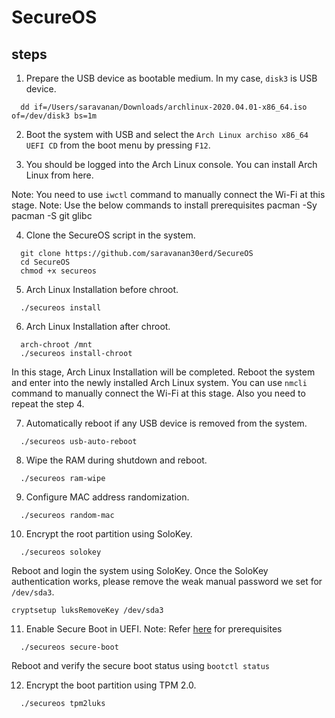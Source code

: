 # SecureOS

## steps

1. Prepare the USB device as bootable medium. In my case, `disk3` is USB device.
```
  dd if=/Users/saravanan/Downloads/archlinux-2020.04.01-x86_64.iso of=/dev/disk3 bs=1m
```

2. Boot the system with USB and select the `Arch Linux archiso x86_64 UEFI CD` from the boot menu
by pressing `F12`.

3. You should be logged into the Arch Linux console. You can install Arch Linux from here.

Note: You need to use `iwctl` command to manually connect the Wi-Fi at this stage.
Note: Use the below commands to install prerequisites
  pacman -Sy
  pacman -S git glibc

4. Clone the SecureOS script in the system.
```
  git clone https://github.com/saravanan30erd/SecureOS
  cd SecureOS
  chmod +x secureos
```

5. Arch Linux Installation before chroot.
```
  ./secureos install
```

6. Arch Linux Installation after chroot.
```
  arch-chroot /mnt
  ./secureos install-chroot
```

In this stage, Arch Linux Installation will be completed.
Reboot the system and enter into the newly installed Arch Linux system.
You can use `nmcli` command to manually connect the Wi-Fi at this stage.
Also you need to repeat the step 4.

7. Automatically reboot if any USB device is removed from the system.
```
  ./secureos usb-auto-reboot
```

8. Wipe the RAM during shutdown and reboot.
```
  ./secureos ram-wipe
```

9. Configure MAC address randomization.
```
  ./secureos random-mac
```

10. Encrypt the root partition using SoloKey.
```
  ./secureos solokey
```
Reboot and login the system using SoloKey.
Once the SoloKey authentication works, please remove the weak manual password we set for `/dev/sda3`.
```
cryptsetup luksRemoveKey /dev/sda3
```

11. Enable Secure Boot in UEFI.
Note: Refer [here](https://github.com/saravanan30erd/secureboot) for prerequisites
```
  ./secureos secure-boot
```
Reboot and verify the secure boot status using `bootctl status`

12. Encrypt the boot partition using TPM 2.0.
```
  ./secureos tpm2luks
```
